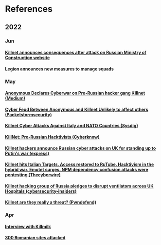 # References

## 2022

### Jun

#### [Killnet announces consequences after attack on Russian Ministry of Construction website](https://t.me/killnetV/175)

#### [Legion announces new measures to manage squads](https://t.me/ddos\_channel\_rus/286)

### May

#### [Anonymous Declares Cyberwar on Pro-Russian hacker gang Killnet (Medium)](https://medium.com/@crawsecurity/anonymous-declares-cyberwar-on-pro-russian-hacker-gang-killnet-5952fc81171f?source=rss------cybersecurity-5)

#### [Cyber Feud Between Anonymous and Killnet Unlikely to affect others (Packetstormsecurity)](https://packetstormsecurity.com/news/view/33484/Cyber-Feud-Between-Anonymous-And-Killnet-Unlikely-To-Affect-Others.html)

#### [Killnet Cyber Attacks Against Italy and NATO Countries (Sysdig)](https://sysdig.com/blog/killnet-italy-and-nato/)

#### [KillNet: Pro-Russian Hacktivists (Cyberknow)](https://cyberknow.medium.com/killnet-pro-russian-hacktivists-e916ac7201a3) <a href="#b127" id="b127"></a>

#### [Killnet hackers announce Russian cyber attacks on UK for standing up to Putin's war (express)](https://www.express.co.uk/news/uk/1611022/killnet-hackers-russian-cyber-attacks-on-uk-and-eu?\&web\_view=true) <a href="#b127" id="b127"></a>

#### [Killnet hits Italian Targets. Access restored to RuTube. Hacktivism in the hybrid war. Emotet surges. NPM dependency confusion attacks were pentesting (Thecyberwire)](https://thecyberwire.com/podcasts/daily-podcast/1577/notes) <a href="#b127" id="b127"></a>

#### [Killnet hacking group of Russia pledges to disrupt ventilators across UK Hospitals (cybersecurity-insiders)](https://www.cybersecurity-insiders.com/killnet-hacking-group-of-russia-pledges-to-disrupt-ventilators-across-uk-hospitals/?utm\_source=rss\&utm\_medium=rss\&utm\_campaign=killnet-hacking-group-of-russia-pledges-to-disrupt-ventilators-across-uk-hospitals) <a href="#b127" id="b127"></a>

#### [Killnet are they really a threat? (Pwndefend)](https://www.pwndefend.com/2022/05/18/killnet-area-they-really-a-threat/)

### Apr

#### [Interview with Killmilk](https://lenta.ru/articles/2022/04/15/killnet/)

#### [300 Romanian sites attacked](https://economie.hotnews.ro/stiri-telecom-25527684-gruparea-killnet-ameninta-ataca-cibernetic-alte-aproape-300-site-uri-din-romania.htm)
